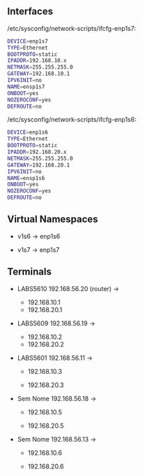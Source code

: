 ## Interfaces

/etc/sysconfig/network-scripts/ifcfg-enp1s7:

```bash
DEVICE=enp1s7
TYPE=Ethernet
BOOTPROTO=static
IPADDR=192.168.10.x
NETMASK=255.255.255.0
GATEWAY=192.168.10.1
IPV6INIT=no
NAME=ensp1s7
ONBOOT=yes
NOZEROCONF=yes
DEFROUTE=no
```

/etc/sysconfig/network-scripts/ifcfg-enp1s6:

```bash
DEVICE=enp1s6
TYPE=Ethernet
BOOTPROTO=static
IPADDR=192.168.20.x
NETMASK=255.255.255.0
GATEWAY=192.168.20.1
IPV6INIT=no
NAME=ensp1s6
ONBOOT=yes
NOZEROCONF=yes
DEFROUTE=no
```

## Virtual Namespaces

- v1s6 -> enp1s6

- v1s7 -> enp1s7

## Terminals

- LABS5610 192.168.56.20 (router) ->
  
  - 192.168.10.1
  - 192.168.20.1

- LABS5609 192.168.56.19 ->
  
  - 192.168.10.2
  - 192.168.20.2

- LABS5601 192.168.56.11 ->
  
  - 192.168.10.3
  
  - 192.168.20.3

- Sem Nome 192.168.56.18 ->
  
  - 192.168.10.5
  
  - 192.168.20.5

- Sem Nome 192.168.56.13 ->

  - 192.168.10.6

  - 192.168.20.6
